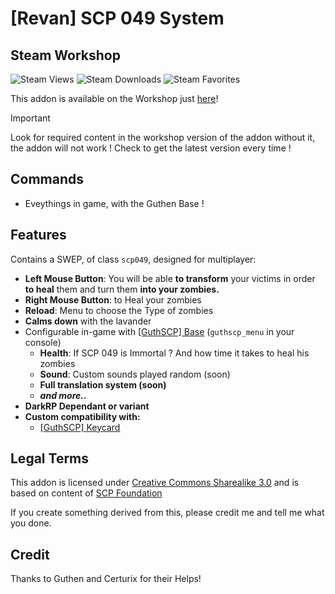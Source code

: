 # [Revan] SCP 049 System

## Steam Workshop
![Steam Views](https://img.shields.io/steam/views/3302753364?color=red&style=for-the-badge)
![Steam Downloads](https://img.shields.io/steam/downloads/3302753364?color=red&style=for-the-badge)
![Steam Favorites](https://img.shields.io/steam/favorites/3302753364?color=red&style=for-the-badge)

This addon is available on the Workshop just [here](https://steamcommunity.com/sharedfiles/filedetails/?id=3302753364)!

> [!IMPORTANT]
> Look for required content in the workshop version of the addon without it, the addon will not work !
> Check to get the latest version every time !

## Commands
+ Eveythings in game, with the Guthen Base !

## Features
Contains a SWEP, of class `scp049`, designed for multiplayer:
+ **Left Mouse Button**: You will be able **to transform** your victims in order **to heal** them and turn them **into your zombies.**
+ **Right Mouse Button**: to Heal your zombies
+ **Reload**: Menu to choose the Type of zombies
+ **Calms down** with the lavander
+ Configurable in-game with [[GuthSCP] Base](https://steamcommunity.com/sharedfiles/filedetails/?id=3034737316) (`guthscp_menu` in your console)
    + **Health**: If SCP 049 is Immortal ? And how time it takes to heal his zombies
    + **Sound**: Custom sounds played random (soon)
    + **Full translation system (soon)** 
    + ***and more..***
+ **DarkRP Dependant or variant**
+ **Custom compatibility with:**
    + [[GuthSCP] Keycard](https://steamcommunity.com/sharedfiles/filedetails/?id=3034740776)

## Legal Terms
This addon is licensed under [Creative Commons Sharealike 3.0](https://creativecommons.org/licenses/by-sa/3.0/) and is based on content of [SCP Foundation](http://scp-wiki.wikidot.com/)

If you create something derived from this, please credit me and tell me what you done.

## Credit
Thanks to Guthen and Certurix for their Helps!
